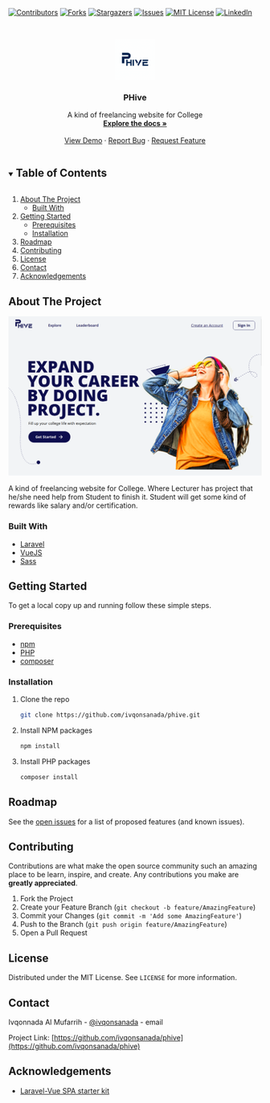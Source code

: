 <!-- PROJECT SHIELDS -->
<!--
*** I'm using markdown "reference style" links for readability.
*** Reference links are enclosed in brackets [ ] instead of parentheses ( ).
*** See the bottom of this document for the declaration of the reference variables
*** for contributors-url, forks-url, etc. This is an optional, concise syntax you may use.
*** https://www.markdownguide.org/basic-syntax/#reference-style-links
-->
[![Contributors][contributors-shield]][contributors-url]
[![Forks][forks-shield]][forks-url]
[![Stargazers][stars-shield]][stars-url]
[![Issues][issues-shield]][issues-url]
[![MIT License][license-shield]][license-url]
[![LinkedIn][linkedin-shield]][linkedin-url]



<!-- PROJECT LOGO -->
<br />
<p align="center">
  <a href="https://github.com/ivqonsanada/phive">
    <img src="public/icon-192x192.png" alt="Logo" width="80" height="80">
  </a>

  <h3 align="center">PHive</h3>

  <p align="center">
    A kind of freelancing website for College
    <br />
    <a href="https://github.com/ivqonsanada/phive"><strong>Explore the docs »</strong></a>
    <br />
    <br />
    <a href="https://pkl-demo.ivqonsanada.com/">View Demo</a>
    ·
    <a href="https://github.com/ivqonsanada/phive/issues">Report Bug</a>
    ·
    <a href="https://github.com/ivqonsanada/phive/issues">Request Feature</a>
  </p>
</p>



<!-- TABLE OF CONTENTS -->
<details open="open">
  <summary><h2 style="display: inline-block">Table of Contents</h2></summary>
  <ol>
    <li>
      <a href="#about-the-project">About The Project</a>
      <ul>
        <li><a href="#built-with">Built With</a></li>
      </ul>
    </li>
    <li>
      <a href="#getting-started">Getting Started</a>
      <ul>
        <li><a href="#prerequisites">Prerequisites</a></li>
        <li><a href="#installation">Installation</a></li>
      </ul>
    </li>
    <!-- <li><a href="#usage">Usage</a></li> -->
    <li><a href="#roadmap">Roadmap</a></li>
    <li><a href="#contributing">Contributing</a></li>
    <li><a href="#license">License</a></li>
    <li><a href="#contact">Contact</a></li>
    <li><a href="#acknowledgements">Acknowledgements</a></li>
  </ol>
</details>



<!-- ABOUT THE PROJECT -->
## About The Project

[![PHive Landing Page](public/github/landing-page.png)](https://pkl-demo.ivqonsanada.com)

A kind of freelancing website for College. Where Lecturer has project that he/she need help from Student to finish it. Student will get some kind of rewards like salary and/or certification. 

### Built With

* [Laravel](https://laravel.com/)
* [VueJS](https://vuejs.org/)
* [Sass](https://sass-lang.com/)

<!-- GETTING STARTED -->
## Getting Started

To get a local copy up and running follow these simple steps.

### Prerequisites

* [npm](https://nodejs.org/)
* [PHP](https://www.php.net/downloads)
* [composer](https://getcomposer.org/download/)
### Installation

1. Clone the repo
   ```sh
   git clone https://github.com/ivqonsanada/phive.git
   ```
2. Install NPM packages
   ```sh
   npm install
   ```
3. Install PHP packages
   ```sh
   composer install
   ```


<!-- USAGE EXAMPLES -->
<!-- ## Usage -->




<!-- ROADMAP -->
## Roadmap

See the [open issues](https://github.com/ivqonsanada/phive/issues) for a list of proposed features (and known issues).



<!-- CONTRIBUTING -->
## Contributing

Contributions are what make the open source community such an amazing place to be learn, inspire, and create. Any contributions you make are **greatly appreciated**.

1. Fork the Project
2. Create your Feature Branch (`git checkout -b feature/AmazingFeature`)
3. Commit your Changes (`git commit -m 'Add some AmazingFeature'`)
4. Push to the Branch (`git push origin feature/AmazingFeature`)
5. Open a Pull Request



<!-- LICENSE -->
## License

Distributed under the MIT License. See `LICENSE` for more information.



<!-- CONTACT -->
## Contact

Ivqonnada Al Mufarrih - [@ivqonsanada](https://twitter.com/ivqonsanada) - email

Project Link: [https://github.com/ivqonsanada/phive](https://github.com/ivqonsanada/phive)



<!-- ACKNOWLEDGEMENTS -->
## Acknowledgements

* [Laravel-Vue SPA starter kit](https://github.com/cretueusebiu/laravel-vue-spa)





<!-- MARKDOWN LINKS & IMAGES -->
<!-- https://www.markdownguide.org/basic-syntax/#reference-style-links -->
[contributors-shield]: https://img.shields.io/github/contributors/ivqonsanada/phive.svg?style=for-the-badge
[contributors-url]: https://github.com/ivqonsanada/phive/graphs/contributors
[forks-shield]: https://img.shields.io/github/forks/ivqonsanada/phive.svg?style=for-the-badge
[forks-url]: https://github.com/ivqonsanada/phive/network/members
[stars-shield]: https://img.shields.io/github/stars/ivqonsanada/phive.svg?style=for-the-badge
[stars-url]: https://github.com/ivqonsanada/phive/stargazers
[issues-shield]: https://img.shields.io/github/issues/ivqonsanada/phive.svg?style=for-the-badge
[issues-url]: https://github.com/ivqonsanada/phive/issues
[license-shield]: https://img.shields.io/github/license/ivqonsanada/phive.svg?style=for-the-badge
[license-url]: https://github.com/ivqonsanada/phive/blob/master/LICENSE.txt
[linkedin-shield]: https://img.shields.io/badge/-LinkedIn-black.svg?style=for-the-badge&logo=linkedin&colorB=555
[linkedin-url]: https://linkedin.com/in/ivqonnada
